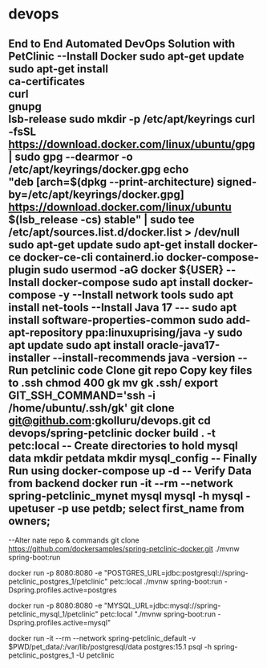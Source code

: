 # devops
End to End Automated DevOps Solution with PetClinic
--Install Docker
sudo apt-get update
sudo apt-get install \
    ca-certificates \
    curl \
    gnupg \
    lsb-release
sudo mkdir -p /etc/apt/keyrings
curl -fsSL https://download.docker.com/linux/ubuntu/gpg | sudo gpg --dearmor -o /etc/apt/keyrings/docker.gpg
echo \
  "deb [arch=$(dpkg --print-architecture) signed-by=/etc/apt/keyrings/docker.gpg] https://download.docker.com/linux/ubuntu \
  $(lsb_release -cs) stable" | sudo tee /etc/apt/sources.list.d/docker.list > /dev/null
sudo apt-get update
sudo apt-get install docker-ce docker-ce-cli containerd.io docker-compose-plugin
sudo usermod -aG docker ${USER}
--Install docker-compose
sudo apt  install docker-compose -y
--Install network tools
sudo apt install net-tools
--Install Java 17 ---
sudo apt install software-properties-common
sudo add-apt-repository ppa:linuxuprising/java -y
sudo apt update
sudo apt install oracle-java17-installer --install-recommends
java -version
-- Run petclinic code
Clone git repo
Copy key files to .ssh
chmod 400 gk
mv gk .ssh/
export GIT_SSH_COMMAND='ssh -i /home/ubuntu/.ssh/gk'
git clone git@github.com:gkolluru/devops.git
cd devops/spring-petclinic
docker build . -t petc:local
-- Create directories to hold mysql data
mkdir petdata
mkdir mysql_config
-- Finally Run using
docker-compose up -d
-- Verify Data from backend
docker run -it --rm --network spring-petclinic_mynet mysql mysql -h mysql -upetuser -p
use petdb;
select first_name from owners;
------
--Alter nate repo & commands
git clone https://github.com/dockersamples/spring-petclinic-docker.git
./mvnw spring-boot:run

docker run -p 8080:8080 -e "POSTGRES_URL=jdbc:postgresql://spring-petclinic_postgres_1/petclinic" petc:local ./mvnw spring-boot:run -Dspring.profiles.active=postgres

docker run -p 8080:8080 -e "MYSQL_URL=jdbc:mysql://spring-petclinic_mysql_1/petclinic" petc:local "./mvnw spring-boot:run -Dspring.profiles.active=mysql"

docker run -it --rm --network spring-petclinic_default -v $PWD/pet_data/:/var/lib/postgresql/data postgres:15.1 psql -h spring-petclinic_postgres_1 -U petclinic
